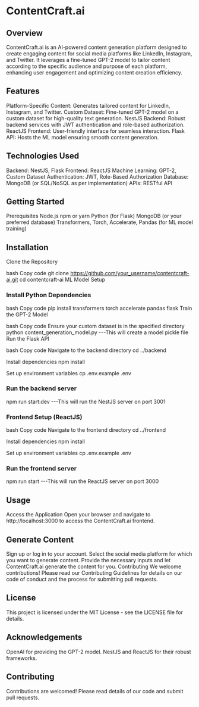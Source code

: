 # ContentCraft.ai

## Overview
ContentCraft.ai is an AI-powered content generation platform designed to create engaging content for social media platforms like LinkedIn, Instagram, and Twitter. It leverages a fine-tuned GPT-2 model to tailor content according to the specific audience and purpose of each platform, enhancing user engagement and optimizing content creation efficiency.

## Features
Platform-Specific Content: Generates tailored content for LinkedIn, Instagram, and Twitter.
Custom Dataset: Fine-tuned GPT-2 model on a custom dataset for high-quality text generation.
NestJS Backend: Robust backend services with JWT authentication and role-based authorization.
ReactJS Frontend: User-friendly interface for seamless interaction.
Flask API: Hosts the ML model ensuring smooth content generation.

## Technologies Used
Backend: NestJS, Flask
Frontend: ReactJS
Machine Learning: GPT-2, Custom Dataset
Authentication: JWT, Role-Based Authorization
Database: MongoDB (or SQL/NoSQL as per implementation)
APIs: RESTful API

## Getting Started
Prerequisites
Node.js
npm or yarn
Python (for Flask)
MongoDB (or your preferred database)
Transformers, Torch, Accelerate, Pandas (for ML model training)

## Installation
Clone the Repository

bash
Copy code
git clone https://github.com/your_username/contentcraft-ai.git
cd contentcraft-ai
ML Model Setup

### Install Python Dependencies

bash
Copy code
pip install transformers torch accelerate pandas flask
Train the GPT-2 Model

bash
Copy code
Ensure your custom dataset is in the specified directory
python content_generation_model.py  ---This will create a model pickle file
Run the Flask API

bash
Copy code
Navigate to the backend directory
cd ../backend

Install dependencies
npm install

Set up environment variables
cp .env.example .env

### Run the backend server
npm run start:dev  ---This will run the NestJS server on port 3001

### Frontend Setup (ReactJS)
bash
Copy code
Navigate to the frontend directory
cd ../frontend

Install dependencies
npm install

Set up environment variables
cp .env.example .env

### Run the frontend server
npm run start  ---This will run the ReactJS server on port 3000

## Usage
Access the Application
Open your browser and navigate to http://localhost:3000 to access the ContentCraft.ai frontend.

## Generate Content

Sign up or log in to your account.
Select the social media platform for which you want to generate content.
Provide the necessary inputs and let ContentCraft.ai generate the content for you.
Contributing
We welcome contributions! Please read our Contributing Guidelines for details on our code of conduct and the process for submitting pull requests.

## License
This project is licensed under the MIT License - see the LICENSE file for details.

## Acknowledgements
OpenAI for providing the GPT-2 model.
NestJS and ReactJS for their robust frameworks.

## Contributing
Contributions are welcomed! Please read details of our code and submit pull requests.
